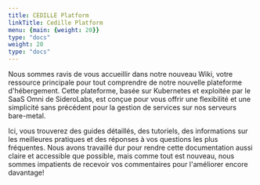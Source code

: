 ```yaml
---
title: CEDILLE Platform
linkTitle: Cedille Platform
menu: {main: {weight: 20}}
type: "docs"
weight: 20
type: "docs"
---
```


Nous sommes ravis de vous accueillir dans notre nouveau Wiki, votre ressource principale pour tout comprendre de notre nouvelle plateforme d'hébergement. Cette plateforme, basée sur Kubernetes et exploitée par le SaaS Omni de SideroLabs, est conçue pour vous offrir une flexibilité et une simplicité sans précédent pour la gestion de services sur nos serveurs bare-metal.

Ici, vous trouverez des guides détaillés, des tutoriels, des informations sur les meilleures pratiques et des réponses à vos questions les plus fréquentes. Nous avons travaillé dur pour rendre cette documentation aussi claire et accessible que possible, mais comme tout est nouveau, nous sommes impatients de recevoir vos commentaires pour l'améliorer encore davantage!
